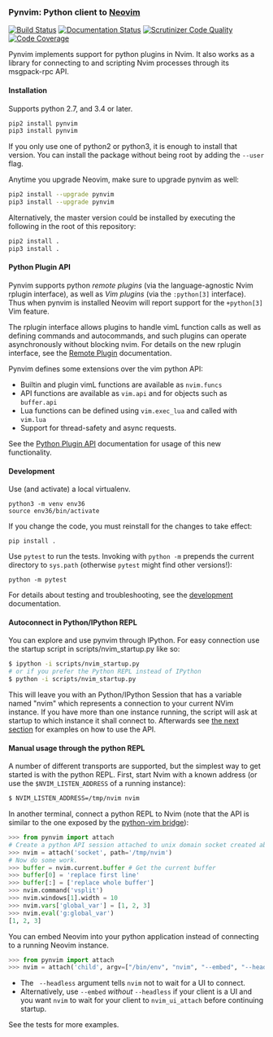 ### Pynvim: Python client to [Neovim](https://github.com/neovim/neovim)

[![Build Status](https://travis-ci.org/neovim/pynvim.svg?branch=master)](https://travis-ci.org/neovim/pynvim)
[![Documentation Status](https://readthedocs.org/projects/pynvim/badge/?version=latest)](http://pynvim.readthedocs.io/en/latest/?badge=latest)
[![Scrutinizer Code Quality](https://scrutinizer-ci.com/g/neovim/pynvim/badges/quality-score.png?b=master)](https://scrutinizer-ci.com/g/neovim/pynvim/?branch=master)
[![Code Coverage](https://scrutinizer-ci.com/g/neovim/pynvim/badges/coverage.png?b=master)](https://scrutinizer-ci.com/g/neovim/pynvim/?branch=master)

Pynvim implements support for python plugins in Nvim. It also works as a library for
connecting to and scripting Nvim processes through its msgpack-rpc API.

#### Installation

Supports python 2.7, and 3.4 or later.

```sh
pip2 install pynvim
pip3 install pynvim
```

If you only use one of python2 or python3, it is enough to install that
version. You can install the package without being root by adding the `--user`
flag.

Anytime you upgrade Neovim, make sure to upgrade pynvim as well:
```sh
pip2 install --upgrade pynvim
pip3 install --upgrade pynvim
```

Alternatively, the master version could be installed by executing the following
in the root of this repository:
```sh
pip2 install .
pip3 install .
```

#### Python Plugin API

Pynvim supports python _remote plugins_ (via the language-agnostic Nvim rplugin
interface), as well as _Vim plugins_ (via the `:python[3]` interface). Thus when
pynvim is installed Neovim will report support for the `+python[3]` Vim feature.

The rplugin interface allows plugins to handle vimL function calls as well as
defining commands and autocommands, and such plugins can operate asynchronously
without blocking nvim.  For details on the new rplugin interface, 
see the [Remote Plugin](http://pynvim.readthedocs.io/en/latest/usage/remote-plugins.html) documentation.

Pynvim defines some extensions over the vim python API:

* Builtin and plugin vimL functions are available as `nvim.funcs`
* API functions are available as `vim.api` and for objects such as `buffer.api`
* Lua functions can be defined using `vim.exec_lua` and called with `vim.lua`
* Support for thread-safety and async requests.

See the [Python Plugin API](http://pynvim.readthedocs.io/en/latest/usage/python-plugin-api.html) documentation for usage of this new functionality.

#### Development

Use (and activate) a local virtualenv.

    python3 -m venv env36
    source env36/bin/activate

If you change the code, you must reinstall for the changes to take effect:

    pip install .

Use `pytest` to run the tests. Invoking with `python -m` prepends the current
directory to `sys.path` (otherwise `pytest` might find other versions!):

    python -m pytest

For details about testing and troubleshooting, see the
[development](http://pynvim.readthedocs.io/en/latest/development.html)
documentation.

#### Autoconnect in Python/IPython REPL

You can explore and use pynvim through IPython. For easy connection use the
startup script in scripts/nvim_startup.py like so:
```bash
$ ipython -i scripts/nvim_startup.py
# or if you prefer the Python REPL instead of IPython
$ python -i scripts/nvim_startup.py
```

This will leave you with an Python/IPython Session that has a variable named "nvim" which 
represents a connection to your current NVim instance.
If you have more than one instance running, the script will ask at startup to which
instance it shall connect to. Afterwards see [the next section](README.md#manual-usage-through-the-python-repl)
for examples on how to use the API.


#### Manual usage through the python REPL

A number of different transports are supported, but the simplest way to get
started is with the python REPL. First, start Nvim with a known address (or use
the `$NVIM_LISTEN_ADDRESS` of a running instance): 

```sh
$ NVIM_LISTEN_ADDRESS=/tmp/nvim nvim
```

In another terminal, connect a python REPL to Nvim (note that the API is similar
to the one exposed by the [python-vim
bridge](http://vimdoc.sourceforge.net/htmldoc/if_pyth.html#python-vim)):

```python
>>> from pynvim import attach
# Create a python API session attached to unix domain socket created above:
>>> nvim = attach('socket', path='/tmp/nvim')
# Now do some work. 
>>> buffer = nvim.current.buffer # Get the current buffer
>>> buffer[0] = 'replace first line'
>>> buffer[:] = ['replace whole buffer']
>>> nvim.command('vsplit')
>>> nvim.windows[1].width = 10
>>> nvim.vars['global_var'] = [1, 2, 3]
>>> nvim.eval('g:global_var')
[1, 2, 3]
```

You can embed Neovim into your python application instead of connecting to
a running Neovim instance.

```python
>>> from pynvim import attach
>>> nvim = attach('child', argv=["/bin/env", "nvim", "--embed", "--headless"])
```

- The ` --headless` argument tells `nvim` not to wait for a UI to connect.
- Alternatively, use `--embed` _without_ `--headless` if your client is a UI
  and you want `nvim` to wait for your client to `nvim_ui_attach` before
  continuing startup.

See the tests for more examples.
